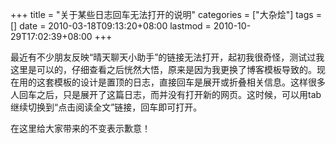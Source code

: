 +++
title = "关于某些日志回车无法打开的说明"
categories = ["大杂烩"]
tags = []
date = 2010-03-18T09:13:20+08:00
lastmod = 2010-10-29T17:02:39+08:00
+++



最近有不少朋友反映“晴天聊天小助手”的链接无法打开，起初我很奇怪，测试过我这里是可以的，仔细查看之后恍然大悟，原来是因为我更换了博客模板导致的。现在用的这套模板的设计是置顶的日志，直接回车是展开或折叠相关信息。这样很多人回车之后，只是展开了这篇日志，而并没有打开新的网页。这时候，可以用tab继续切换到“点击阅读全文”链接，回车即可打开。

在这里给大家带来的不变表示歉意！

